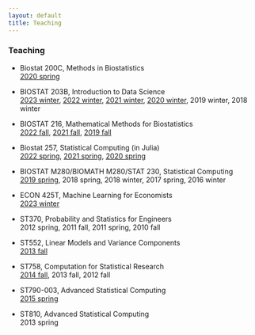 ```yaml
---
layout: default
title: Teaching
---
```


### Teaching

* Biostat 200C, Methods in Biostatistics  
[2020 spring](https://ucla-biostat-200c-2020spring.github.io/)

* BIOSTAT 203B, Introduction to Data Science  
[2023 winter](https://ucla-biostat-203b.github.io/2023winter), [2022 winter](https://ucla-biostat-203b.github.io/2022winter), [2021 winter](https://ucla-biostat203b-2021winter.github.io/), [2020 winter](https://ucla-biostat203b-2020winter.github.io), 2019 winter, 2018 winter

* BIOSTAT 216, Mathematical Methods for Biostatistics    
[2022 fall](https://ucla-biostat-216.github.io/2022fall), [2021 fall](https://ucla-biostat216-2021fall.github.io), [2019 fall](https://ucla-biostat216-2019fall.github.io)

* Biostat 257, Statistical Computing (in Julia)    
[2022 spring](https://ucla-biostat-257.github.io/2022spring/), [2021 spring](https://ucla-biostat-257-2021spring.github.io/), [2020 spring](https://ucla-biostat-257-2020spring.github.io/)

* BIOSTAT M280/BIOMATH M280/STAT 230, Statistical Computing  
[2019 spring](http://hua-zhou.github.io/teaching/biostatm280-2019spring/), 2018 spring, 2018 winter, 2017 spring, 2016 winter

* ECON 425T, Machine Learning for Economists  
[2023 winter](https://ucla-econ-425t.github.io/2023winter/schedule/schedule.html)

* ST370, Probability and Statistics for Engineers  
2012 spring, 2011 fall, 2011 spring, 2010 fall

* ST552, Linear Models and Variance Components  
[2013 fall](./teaching/st552-2013fall/)

* ST758, Computation for Statistical Research  
[2014 fall](./teaching/st758-2014fall/), 2013 fall, 2012 fall

* ST790-003, Advanced Statistical Computing  
[2015 spring](http://hua-zhou.github.io/teaching/st790-2015spr)

* ST810, Advanced Statistical Computing  
2013 spring
